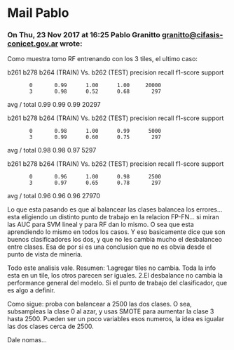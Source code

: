 # Mail Pablo
### On Thu, 23 Nov 2017 at 16:25 Pablo Granitto <granitto@cifasis-conicet.gov.ar> wrote:

Como muestra tomo RF entrenando con los 3 tiles, el ultimo caso:

b261 b278 b264 (TRAIN) Vs. b262 (TEST)
              precision    recall  f1-score   support

           0       0.99      1.00      1.00     20000
           3       0.98      0.52      0.68       297

avg / total       0.99      0.99      0.99     20297

b261 b278 b264 (TRAIN) Vs. b262 (TEST)
              precision    recall  f1-score   support

           0       0.98      1.00      0.99      5000
           3       0.99      0.60      0.75       297

avg / total       0.98      0.98      0.97      5297


b261 b278 b264 (TRAIN) Vs. b262 (TEST)
              precision    recall  f1-score   support

           0       0.96      1.00      0.98      2500
           3       0.97      0.65      0.78       297

avg / total       0.96      0.96      0.96      27970

Lo que esta pasando es que al balancear las clases balancea los
errores... esta eligiendo un distinto punto de trabajo en la relacion
FP-FN... si miran las AUC para SVM lineal y para RF dan lo mismo. O sea
que esta aprendiendo lo mismo en todos los casos.
Y eso basicamente dice que son buenos clasificadores los dos, y que no
les cambia mucho el desbalanceo entre clases. Esa de por si es una
conclusion que no es obvia desde el punto de vista de mineria.

Todo este analisis vale.
Resumen:
1.agregar tiles no cambia. Toda la info esta en un tile, los otros
parecen ser iguales.
2.El desbalance no cambia la performance general del modelo. Si el punto
de trabajo del clasificador, que es algo a definir.

Como sigue: proba con balancear a 2500 las dos clases. O sea,
subsampleas la clase 0 al azar, y usas SMOTE para aumentar la clase 3
hasta 2500. Pueden ser un poco variables esos numeros, la idea es
igualar las dos clases cerca de 2500.

Dale nomas...